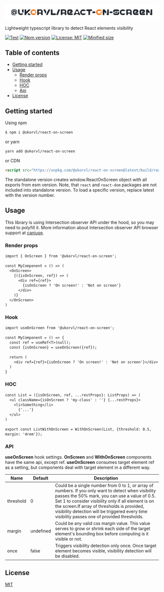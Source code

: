 <picture>
  <source media="(prefers-color-scheme: dark)" srcset="https://raw.githubusercontent.com/ukorvl/design/master/react-on-screen/react-on-screen-dark.svg"/>
  <img alt="react-on-screen logo" src="https://raw.githubusercontent.com/ukorvl/design/master/react-on-screen/react-on-screen.svg" width="600"/>
</picture>

Lightweight typescript library to detect React elements visibility

[![Test](https://github.com/NilFoundation/react-components/actions/workflows/test.yaml/badge.svg)](https://github.com/NilFoundation/react-components/actions/workflows/test.yaml)
[![Npm version](https://img.shields.io/npm/v/@ukorvl/react-on-screen)](https://www.npmjs.com/package/@ukorvl/react-on-screen)
[![License: MIT](https://img.shields.io/badge/License-MIT-green.svg)](https://opensource.org/licenses/MIT)
[![Minified size](https://img.shields.io/bundlephobia/min/@ukorvl/react-on-screen)](https://bundlephobia.com/package/@ukorvl/react-on-screen)

## Table of contents
  - [Getting started](#getting-started)
  - [Usage](#usage)
    - [Render props](#render-props)
    - [Hook](#hook)
    - [HOC](#hoc)
    - [Api](#api)
  - [License](#license)

## Getting started
Using npm
```bash
$ npm i @ukorvl/react-on-screen
```
or yarn
```bash
yarn add @ukorvl/react-on-screen
```
or CDN
```html
<script src="https://unpkg.com/@ukorvl/react-on-screen@latest/build/react-on-screen.standalone.js"></script>
```
The standalone version creates window.ReactOnScreen object with all exports from esm version.
Note, that ```react``` and ```react-dom``` packages are not included into standalone version.
To load a specific version, replace latest with the version number.

## Usage

This library is using Intersection observer API under the hood, so you may need to polyfill it. More information about Intersection observer API browser support at [caniuse](https://caniuse.com/intersectionobserver).

### Render props
```tsx
import { OnScreen } from '@ukorvl/react-on-screen';

const MyComponent = () => (
  <OnScreen>
    {({isOnScreen, ref}) => (
      <div ref={ref}>
        {isOnScreen ? 'On screen!' : 'Not on screen'}
      </div>
    )}
  </OnScreen>
)
```

### Hook
```tsx
import useOnScreen from '@ukorvl/react-on-screen';

const MyComponent = () => {
  const ref = useRef<T>(null);
  const {isOnScreen} = useOnScreen({ref});

  return (
    <div ref={ref}>{isOnScreen ? 'On screen!' : 'Not on screen'}</div>
  )
}
```

### HOC
```tsx
const List = ({isOnScreen, ref, ...restProps}: ListProps) => (
  <ul className={isOnScreen ? 'my-class' : ''} {...restProps}>
    <li>Something</li>
      {'...'}
  </ul>
)

export const ListWithOnScreen = WithOnScreen(List, {threshold: 0.5, margin: '4rem'});
```

### API
**useOnScreen** hook settings. **OnScreen** and **WithOnScreen** components have the same api, except ref. **useOnScreen** consumes target element ref as a setting, but components deal with target element in a different way.

|Name            |Default         |Description        |
|----------------|----------------|-------------------|
|threshold       |0                |Could be a single number from 0 to 1, or array of numbers. If you only want to detect when visibility passes the 50% mark, you can use a value of 0.5. Set 1 to consider visibility only if all element is on the screen.If array of thresholds is provided, visibility detection will be triggered every time visibility passes one of provided thresholds.|
|margin          |undefined        |Could be any valid css margin value. This value serves to grow or shrink each side of the target element's bounding box before computing is it visible or not.|
|once            |false            |Triggers visibility detection only once. Once target element becomes visible, visibility detection will be disabled.|

## License

[MIT](http://opensource.org/licenses/MIT)
